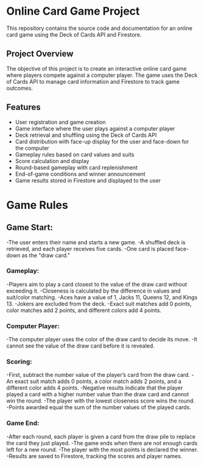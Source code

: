# Online Card Game Project

This repository contains the source code and documentation for an online card game using the Deck of Cards API and Firestore.

## Project Overview

The objective of this project is to create an interactive online card game where players compete against a computer player. The game uses the Deck of Cards API to manage card information and Firestore to track game outcomes.

## Features

- User registration and game creation
- Game interface where the user plays against a computer player
- Deck retrieval and shuffling using the Deck of Cards API
- Card distribution with face-up display for the user and face-down for the computer
- Gameplay rules based on card values and suits
- Score calculation and display
- Round-based gameplay with card replenishment
- End-of-game conditions and winner announcement
- Game results stored in Firestore and displayed to the user


# Game Rules

## Game Start:

-The user enters their name and starts a new game.
-A shuffled deck is retrieved, and each player receives five cards.
-One card is placed face-down as the "draw card."

### Gameplay:

-Players aim to play a card closest to the value of the draw card without exceeding it.
-Closeness is calculated by the difference in values and suit/color matching.
-Aces have a value of 1, Jacks 11, Queens 12, and Kings 13.
-Jokers are excluded from the deck.
-Exact suit matches add 0 points, color matches add 2 points, and different colors add 4 points.

### Computer Player:

-The computer player uses the color of the draw card to decide its move.
-It cannot see the value of the draw card before it is revealed.

### Scoring:

-First, subtract the number value of the player’s card from the draw card.
-An exact suit match adds 0 points, a color match adds 2 points, and a different color adds 4 points.
-Negative results indicate that the player played a card with a higher number value than the draw card and cannot win the round.
-The player with the lowest closeness score wins the round.
-Points awarded equal the sum of the number values of the played cards.

### Game End:

-After each round, each player is given a card from the draw pile to replace the card they just played.
-The game ends when there are not enough cards left for a new round.
-The player with the most points is declared the winner.
-Results are saved to Firestore, tracking the scores and player names.
